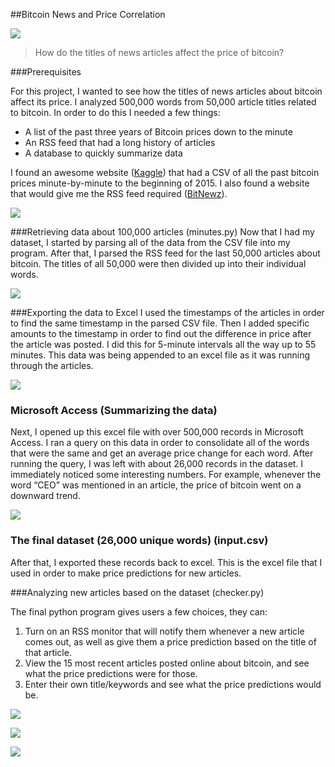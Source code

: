 ##Bitcoin News and Price Correlation

![](https://ianannasetech.files.wordpress.com/2017/11/screen-shot-2017-11-19-at-2-43-17-am.png?w=1536)

> How do the titles of news articles affect the price of bitcoin?

###Prerequisites

For this project, I wanted to see how the titles of news articles about bitcoin affect its price. I analyzed 500,000 words from 50,000 article titles related to bitcoin. In order to do this I needed a few things:

- A list of the past three years of Bitcoin prices down to the minute
- An RSS feed that had a long history of articles
- A database to quickly summarize data

I found an awesome website ([Kaggle](https://www.kaggle.com/mczielinski/bitcoin-historical-data "Kaggle")) that had a CSV of all the past bitcoin prices minute-by-minute to the beginning of 2015. I also found a website that would give me the RSS feed required ([BitNewz](http://bitnewz.net/Articles "BitNewz")).

![](https://ianannasetech.files.wordpress.com/2017/11/screen-shot-2017-11-19-at-2-40-24-am.png?w=1536)

###Retrieving data about 100,000 articles (minutes.py)
Now that I had my dataset, I started by parsing all of the data from the CSV file into my program. After that, I parsed the RSS feed for the last 50,000 articles about bitcoin. The titles of all 50,000 were then divided up into their individual words.

![](https://ianannasetech.files.wordpress.com/2017/11/gif.gif?w=600&zoom=2)

###Exporting the data to Excel
I used the timestamps of the articles in order to find the same timestamp in the parsed CSV file. Then I added specific amounts to the timestamp in order to find out the difference in price after the article was posted. I did this for 5-minute intervals all the way up to 55 minutes. This data was being appended to an excel file as it was running through the articles.

![](https://ianannasetech.files.wordpress.com/2017/11/screen-shot-2017-11-18-at-1-36-23-pm.png)

### Microsoft Access (Summarizing the data)

Next, I opened up this excel file with over 500,000 records in Microsoft Access. I ran a query on this data in order to consolidate all of the words that were the same and get an average price change for each word. After running the query, I was left with about 26,000 records in the dataset. I immediately noticed some interesting numbers. For example, whenever the word “CEO” was mentioned in an article, the price of bitcoin went on a downward trend.

![](https://ianannasetech.files.wordpress.com/2017/11/screen-shot-2017-11-19-at-2-42-00-am.png?w=1536)

### The final dataset (26,000 unique words) (input.csv)
After that, I exported these records back to excel. This is the excel file that I used in order to make price predictions for new articles.

###Analyzing new articles based on the dataset (checker.py)

The final python program gives users a few choices, they can:

1. Turn on an RSS monitor that will notify them whenever a new article comes out, as well as give them a price prediction based on the title of that article.
2. View the 15 most recent articles posted online about bitcoin, and see what the price predictions were for those.
3. Enter their own title/keywords and see what the price predictions would be.

![](https://ianannasetech.files.wordpress.com/2017/11/screen-shot-2017-11-19-at-2-35-51-am.png?w=1536)

![](https://ianannasetech.files.wordpress.com/2017/11/screen-shot-2017-11-19-at-2-44-04-am.png?w=1536)

![](https://ianannasetech.files.wordpress.com/2017/11/screen-shot-2017-11-19-at-2-44-18-am.png)
